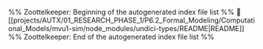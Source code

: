 %% Zoottelkeeper: Beginning of the autogenerated index file list  %%
📄 [[projects/AUTX/01_RESEARCH_PHASE_1/P6.2_Formal_Modeling/Computational_Models/mvu1-sim/node_modules/undici-types/README|README]]
%% Zoottelkeeper: End of the autogenerated index file list  %%
